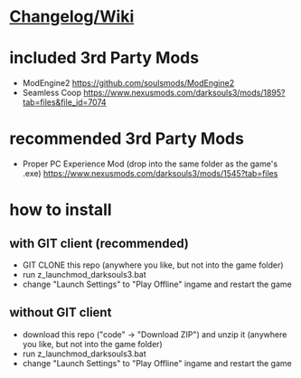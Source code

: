 # [Changelog/Wiki](https://docs.google.com/spreadsheets/d/1cLGpEeVsGHx00jae8_SdM3i4xDDLz1BxHn5Na09YOF0/edit?usp=sharing)

# included 3rd Party Mods

- ModEngine2 https://github.com/soulsmods/ModEngine2
- Seamless Coop https://www.nexusmods.com/darksouls3/mods/1895?tab=files&file_id=7074

# recommended 3rd Party Mods

- Proper PC Experience Mod (drop into the same folder as the game's .exe) https://www.nexusmods.com/darksouls3/mods/1545?tab=files

# how to install

## with GIT client (recommended)

- GIT CLONE this repo (anywhere you like, but not into the game folder)
- run z_launchmod_darksouls3.bat
- change "Launch Settings" to "Play Offline" ingame and restart the game

## without GIT client

- download this repo ("code" -> "Download ZIP") and unzip it (anywhere you like, but not into the game folder)
- run z_launchmod_darksouls3.bat
- change "Launch Settings" to "Play Offline" ingame and restart the game

